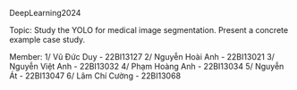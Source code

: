 DeepLearning2024

Topic: Study the YOLO for medical image segmentation. Present a concrete example case study.

Member: 
1/ Vũ Đức Duy - 22BI13127
2/ Nguyễn Hoài Anh - 22BI13021
3/ Nguyễn Việt Anh - 22BI13032
4/ Phạm Hoàng Anh - 22BI13034
5/ Nguyễn Át - 22BI13047
6/ Lâm Chí Cường - 22BI13068
